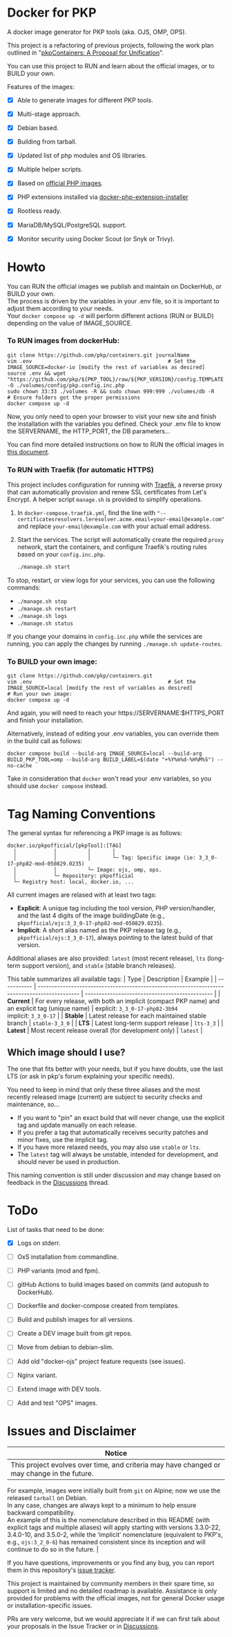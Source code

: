 # Docker for PKP

A docker image generator for PKP tools (aka. OJS, OMP, OPS).

This project is a refactoring of previous projects, following the work plan outlined in "[pkpContainers: A Proposal for Unification](https://docs.google.com/document/d/1hl3c6PYQgOZWWtwHk2siBTUj3WC6fzrv9hCp7F1jDGQ/edit?usp=sharing)".

You can use this project to RUN and learn about the official images, or to BUILD your own.  

Features of the images:
- [x] Able to generate images for different PKP tools.
- [x] Multi-stage approach.
- [x] Debian based.
- [x] Building from tarball.
- [x] Updated list of php modules and OS libraries.
- [x] Multiple helper scripts.
- [x] Based on [official PHP images](https://hub.docker.com/_/php/).
- [x] PHP extensions installed via [docker-php-extension-installer](https://github.com/mlocati/docker-php-extension-installer)
- [x] Rootless ready.
- [x] MariaDB/MySQL/PostgreSQL support.
- [x] Monitor security using Docker Scout (or Snyk or Trivy).


# Howto

You can RUN the official images we publish and maintain on DockerHub, or BUILD your own.  
The process is driven by the variables in your .env file, so it is important to adjust them according to your needs.  
Your `docker compose up -d` will perform different actions (RUN or BUILD) depending on the value of IMAGE_SOURCE.

### To RUN images from dockerHub:

```
git clone https://github.com/pkp/containers.git journalName
vim .env                         					# Set the IMAGE_SOURCE=docker-io [modify the rest of variables as desired]
source .env && wget "https://github.com/pkp/${PKP_TOOL}/raw/${PKP_VERSION}/config.TEMPLATE.inc.php" -O ./volumes/config/pkp.config.inc.php
sudo chown 33:33 ./volumes -R && sudo chown 999:999 ./volumes/db -R	    # Ensure folders got the proper permissions
docker compose up -d
```

Now, you only need to open your browser to visit your new site and finish the installation with the variables you defined.
Check your .env file to know the SERVERNAME, the HTTP_PORT, the DB parameters...

You can find more detailed instructions on how to RUN the official images in [this document](https://github.com/pkp/containers/blob/main/docs/easyOJS.md).

### To RUN with Traefik (for automatic HTTPS)

This project includes configuration for running with [Traefik](https://traefik.io/traefik/), a reverse proxy that can automatically provision and renew SSL certificates from Let's Encrypt. A helper script `manage.sh` is provided to simplify operations.

1.  In `docker-compose.traefik.yml`, find the line with `"--certificatesresolvers.leresolver.acme.email=your-email@example.com"` and replace `your-email@example.com` with your actual email address.

2.  Start the services. The script will automatically create the required `proxy` network, start the containers, and configure Traefik's routing rules based on your `config.inc.php`.
    ```bash
    ./manage.sh start
    ```

To stop, restart, or view logs for your services, you can use the following commands:
- `./manage.sh stop`
- `./manage.sh restart`
- `./manage.sh logs`
- `./manage.sh status`

If you change your domains in `config.inc.php` while the services are running, you can apply the changes by running `./manage.sh update-routes`.

### To BUILD your own image:

```
git clone https://github.com/pkp/containers.git
vim .env                         					# Set the IMAGE_SOURCE=local [modify the rest of variables as desired]
# Run your own image:
docker compose up -d
```

And again, you will need to reach your https://SERVERNAME:$HTTPS_PORT and finish your installation.

Alternatively, instead of editing your .env variables, you can override them in the build call as follows:
```
docker compose build --build-arg IMAGE_SOURCE=local --build-arg BUILD_PKP_TOOL=omp --build-arg BUILD_LABEL=$(date "+%Y%m%d-%H%M%S") --no-cache
```

Take in consideration that `docker` won't read your .env variables, so you should use `docker compose` instead.


# Tag Naming Conventions  

The general syntax for referencing a PKP image is as follows:
```
docker.io/pkpofficial/[pkpTool]:[TAG]
  │            │          │       │
  │            │          │       └─ Tag: Specific image (ie: 3_3_0-17-php82-mod-050829.0235)
  │            │          └─ Image: ojs, omp, ops.
  │            └─ Repository: pkpofficial
  └─ Registry host: local, docker.io, ...
```

All current images are relased with at least two tags:  
- **Explicit**: A unique tag including the tool version, PHP version/handler, and the last 4 digits of the image buildingDate (e.g., `pkpofficial/ojs:3_3_0-17-php82-mod-050829.0235`).
- **Implicit**: A short alias named as the PKP release tag (e.g., `pkpofficial/ojs:3_3_0-17`), always pointing to the latest build of that version.  

Additional aliases are also provided: `latest` (most recent release), `lts` (long-term support version), and `stable` (stable branch releases). 

This table summarizes all available tags:
| Type        | Description                                                                                   | Example                                        |
| ----------- | --------------------------------------------------------------------------------------------- | ---------------------------------------------- |
| **Current** | For every release, with both an implicit (compact PKP name) and an explicit tag (unique name) | explicit: `3_3_0-17-php82-3b94`<br/> implicit: `3_3_0-17` |
| **Stable**  | Latest release for each maintained stable branch                                              | `stable-3_3_0`                                 |
| **LTS**     | Latest long-term support release                                                              | `lts-3_3`                                      |
| **Latest**  | Most recent release overall (for development only)                                            | `latest`                                       |

## Which image should I use? 

The one that fits better with your needs, but if you have doubts, use the last LTS (or ask in pkp's forum explaining your specific needs).

You need to keep in mind that only these three aliases and the most recently released image (current) are subject to security checks and maintenance, so...
- If you want to "pin" an exact build that will never change, use the explicit tag and update manually on each release.
- If you prefer a tag that automatically receives security patches and minor fixes, use the implicit tag. 
- If you have more relaxed needs, you may also use `stable` or `lts`. 
- The `latest` tag will always be unstable, intended for development, and should never be used in production.  

This naming convention is still under discussion and may change based on feedback in the [Discussions](https://github.com/pkp/containers/discussions/16) thread.  

# ToDo

List of tasks that need to be done:

- [x] Logs on stderr.
- [ ] OxS installation from commandline.
- [ ] PHP variants (mod and fpm).
- [ ] gitHub Actions to build images based on commits (and autopush to DockerHub).
- [ ] Dockerfile and docker-compose created from templates.
- [ ] Build and publish images for all versions.
- [ ] Create a DEV image built from git repos.
- [ ] Move from debian to debian-slim.
- [ ] Add old "docker-ojs" project feature requests (see issues).
- [ ] Nginx variant.
- [ ] Extend image with DEV tools.
- [ ] Add and test "OPS" images.


# Issues and Disclaimer

| Notice |
|--------|
| This project evolves over time, and criteria may have changed or may change in the future.  
For example, images were initially built from `git` on Alpine; now we use the released `tarball` on Debian.  
In any case, changes are always kept to a minimum to help ensure backward compatibility.  
An example of this is the nomenclature described in this README (with explicit tags and multiple aliases) will apply starting with versions 3.3.0-22, 3.4.0-10, and 3.5.0-2, while the ‘implicit’ nomenclature (equivalent to PKP's, e.g., `ojs:3_2_0-6`) has remained consistent since its inception and will continue to do so in the future. |

If you have questions, improvements or you find any bug, you can report them in this repository's [issue tracker](https://github.com/pkp/containers/issues).

This project is maintained by community members in their spare time, so support is limited and no detailed roadmap is available. Assistance is only provided for problems with the official images, not for general Docker usage or installation-specific issues.

PRs are very welcome, but we would appreciate it if we can first talk about your proposals in the Issue Tracker or in [Discussions](https://github.com/pkp/containers/discussions).
